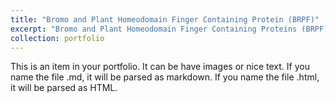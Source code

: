 ```yaml
---
title: "Bromo and Plant Homeodomain Finger Containing Protein (BRPF)"
excerpt: "Bromo and Plant Homeodomain Finger Containing Proteins (BRPF) are bromodomain family IV which play as scaffolding proteins and invoves in the regulation of transcription and chromating conformations <br/><img src='/images/chromatin_RGB.png' width='500'>"
collection: portfolio
---
```


This is an item in your portfolio. It can be have images or nice text. If you name the file .md, it will be parsed as markdown. If you name the file .html, it will be parsed as HTML. 
